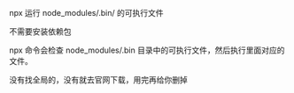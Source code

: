 npx 运行 node_modules/.bin/ 的可执行文件

不需要安装依赖包

npx 命令会检查 node_modules/.bin 目录中的可执行文件，然后执行里面对应的文件。

没有找全局的，没有就去官网下载，用完再给你删掉
